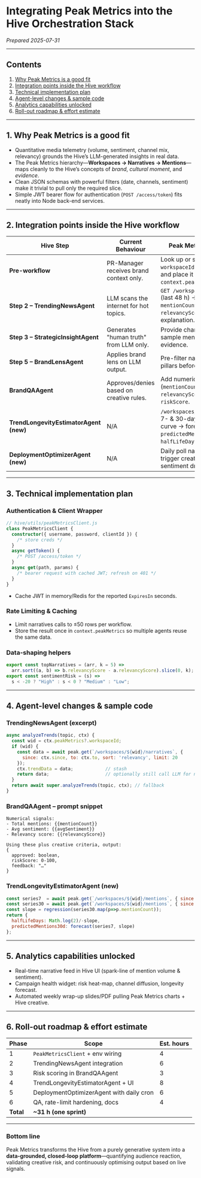 # Integrating Peak Metrics into the Hive Orchestration Stack

_Prepared 2025-07-31_

---

## Contents

1. [Why Peak Metrics is a good fit](#1-why-peakmetrics-is-a-good-fit)
2. [Integration points inside the Hive workflow](#2-integration-points-inside-the-hive-workflow)
3. [Technical implementation plan](#3-technical-implementation-plan)
4. [Agent-level changes & sample code](#4-agent-level-changes--sample-code)
5. [Analytics capabilities unlocked](#5-analytics-capabilities-unlocked)
6. [Roll-out roadmap & effort estimate](#6-roll-out-roadmap--effort-estimate)

---

## 1. Why Peak Metrics is a good fit

- Quantitative media telemetry (volume, sentiment, channel mix, relevancy) grounds the Hive’s LLM-generated insights in real data.
- The Peak Metrics hierarchy—**Workspaces → Narratives → Mentions**—maps cleanly to the Hive’s concepts of _brand_, _cultural moment_, and _evidence_.
- Clean JSON schemas with powerful filters (date, channels, sentiment) make it trivial to pull only the required slice.
- Simple JWT bearer flow for authentication (`POST /access/token`) fits neatly into Node back-end services.

---

## 2. Integration points inside the Hive workflow

| Hive Step                              | Current Behaviour                        | Peak Metrics Enhancement                                                                                                                           |
| -------------------------------------- | ---------------------------------------- | -------------------------------------------------------------------------------------------------------------------------------------------------- |
| **Pre-workflow**                       | PR-Manager receives brand context only.  | Look up or store the brand’s `workspaceId` (`GET /workspaces`) and place it in `context.peakMetrics.workspaceId`.                                  |
| **Step 2 – TrendingNewsAgent**         | LLM scans the internet for hot topics.   | `GET /workspaces/{id}/narratives` (last 48 h) → top narratives with `mentionCount`, `avgSentiment`, `relevancyScore`. Feed to LLM for explanation. |
| **Step 3 – StrategicInsightAgent**     | Generates "human truth" from LLM only.   | Provide channel distribution & sample mentions as grounding evidence.                                                                              |
| **Step 5 – BrandLensAgent**            | Applies brand lens on LLM output.        | Pre-filter narratives by brand pillars before prompting.                                                                                           |
| **BrandQAAgent**                       | Approves/denies based on creative rules. | Add numerical signals (`mentionCount`, `avgSentiment`, `relevancyScore`) – LLM outputs `riskScore`.                                                |
| **TrendLongevityEstimatorAgent (new)** | N/A                                      | `/workspaces/{id}/mentions` over 7- & 30-day windows → decay curve → forecast `predictedMentions30d`, `halfLifeDays`.                              |
| **DeploymentOptimizerAgent (new)**     | N/A                                      | Daily poll narratives post-launch; trigger creative refresh when sentiment drops or volume stalls.                                                 |

---

## 3. Technical implementation plan

### Authentication & Client Wrapper

```ts
// hive/utils/peakMetricsClient.js
class PeakMetricsClient {
  constructor({ username, password, clientId }) {
    /* store creds */
  }
  async getToken() {
    /* POST /access/token */
  }
  async get(path, params) {
    /* bearer request with cached JWT; refresh on 401 */
  }
}
```

- Cache JWT in memory/Redis for the reported `ExpiresIn` seconds.

### Rate Limiting & Caching

- Limit narratives calls to ≤50 rows per workflow.
- Store the result once in `context.peakMetrics` so multiple agents reuse the same data.

### Data-shaping helpers

```ts
export const topNarratives = (arr, k = 5) =>
  arr.sort((a, b) => b.relevancyScore - a.relevancyScore).slice(0, k);
export const sentimentRisk = (s) =>
  s < -20 ? "High" : s < 0 ? "Medium" : "Low";
```

---

## 4. Agent-level changes & sample code

### TrendingNewsAgent (excerpt)

```js
async analyzeTrends(topic, ctx) {
  const wid = ctx.peakMetrics?.workspaceId;
  if (wid) {
    const data = await peak.get(`/workspaces/${wid}/narratives`, {
      since: ctx.since, to: ctx.to, sort: 'relevancy', limit: 20
    });
    ctx.trendData = data;            // stash
    return data;                     // optionally still call LLM for narrative text
  }
  return await super.analyzeTrends(topic, ctx); // fallback
}
```

### BrandQAAgent – prompt snippet

```
Numerical signals:
- Total mentions: {{mentionCount}}
- Avg sentiment: {{avgSentiment}}
- Relevancy score: {{relevancyScore}}

Using these plus creative criteria, output:
{
  approved: boolean,
  riskScore: 0-100,
  feedback: "…"
}
```

### TrendLongevityEstimatorAgent (new)

```js
const series7  = await peak.get(`/workspaces/${wid}/mentions`, { since: now-7d,  to: now });
const series30 = await peak.get(`/workspaces/${wid}/mentions`, { since: now-30d, to: now });
const slope = regression(series30.map(p=>p.mentionCount));
return {
  halfLifeDays: Math.log(2)/-slope,
  predictedMentions30d: forecast(series7, slope)
};
```

---

## 5. Analytics capabilities unlocked

- Real-time narrative feed in Hive UI (spark-line of mention volume & sentiment).
- Campaign health widget: risk heat-map, channel diffusion, longevity forecast.
- Automated weekly wrap-up slides/PDF pulling Peak Metrics charts + Hive creative.

---

## 6. Roll-out roadmap & effort estimate

| Phase     | Scope                                    | Est. hours |
| --------- | ---------------------------------------- | ---------- |
| 1         | `PeakMetricsClient` + env wiring         | 4          |
| 2         | TrendingNewsAgent integration            | 6          |
| 3         | Risk scoring in BrandQAAgent             | 3          |
| 4         | TrendLongevityEstimatorAgent + UI        | 8          |
| 5         | DeploymentOptimizerAgent with daily cron | 6          |
| 6         | QA, rate-limit hardening, docs           | 4          |
| **Total** | **~31 h (one sprint)**                   |            |

---

### Bottom line

Peak Metrics transforms the Hive from a purely generative system into a **data-grounded, closed-loop platform**—quantifying audience reaction, validating creative risk, and continuously optimising output based on live signals.
